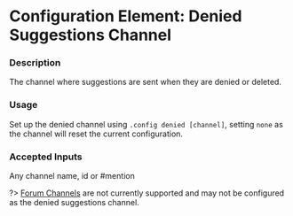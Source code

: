 # Configuration Element: Denied Suggestions Channel

### Description
The channel where suggestions are sent when they are denied or deleted.

### Usage
Set up the denied channel using `.config denied [channel]`, setting `none` as the channel will reset the current configuration.

### Accepted Inputs
Any channel name, id or #mention

?> [Forum Channels](https://discord.com/blog/forum-channels-space-for-organized-conversation) are not currently supported and may not be configured as the denied suggestions channel.
